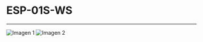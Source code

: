 <div>
    <div>
        <H1>ESP-01S-WS</H1>
    </div>    
    <hr>
    <div>
        <img src="https://github.com/GregorioSMC/ESP-01S-WS/blob/master/Dise%C3%B1o/ESP-01S-WS/Img/Capturas/01.jpeg" alt="Imagen 1">        
        <img src="Diseño/ESP-01S-WS/Img/Capturas/02.jpeg" alt="Imagen 2">      
    </div>

</div>